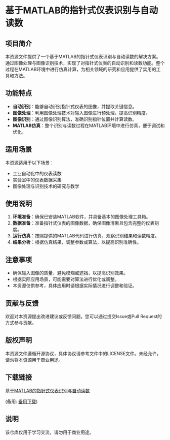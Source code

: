 # 基于MATLAB的指针式仪表识别与自动读数

## 项目简介

本资源文件提供了一个基于MATLAB的指针式仪表识别与自动读数的解决方案。通过图像处理与图像识别技术，实现了对指针式仪表的自动识别和读数功能。整个过程在MATLAB环境中进行仿真计算，为相关领域的研究和应用提供了实用的工具和方法。

## 功能特点

- **自动识别**：能够自动识别指针式仪表的图像，并提取关键信息。
- **图像处理**：利用图像处理技术对输入图像进行预处理，提高识别精度。
- **图像识别**：通过图像识别算法，准确识别指针位置并计算读数。
- **MATLAB仿真**：整个识别与读数过程在MATLAB环境中进行仿真，便于调试和优化。

## 适用场景

本资源适用于以下场景：

- 工业自动化中的仪表读数
- 实验室中的仪表数据采集
- 图像处理与识别技术的研究与教学

## 使用说明

1. **环境准备**：确保已安装MATLAB软件，并具备基本的图像处理工具箱。
2. **数据准备**：准备指针式仪表的图像数据，确保图像清晰且包含完整的仪表刻度。
3. **运行仿真**：按照提供的MATLAB代码进行仿真，观察识别结果和读数精度。
4. **结果分析**：根据仿真结果，调整参数或算法，以提高识别准确性。

## 注意事项

- 确保输入图像的质量，避免模糊或遮挡，以提高识别效果。
- 根据实际应用场景，可能需要对算法进行优化或调整。
- 本资源仅供参考，具体应用时请根据实际情况进行调整和验证。

## 贡献与反馈

欢迎对本资源提出改进建议或反馈问题。您可以通过提交Issue或Pull Request的方式参与贡献。

## 版权声明

本资源文件遵循开源协议，具体协议请参考文件中的LICENSE文件。未经允许，请勿将本资源用于商业用途。

## 下载链接
[基于MATLAB的指针式仪表识别与自动读数](https://pan.quark.cn/s/c55b3601a5de) 

(备用: [备用下载](https://pan.baidu.com/s/1o-dGFh5wbwWtM_WUwJTzoA?pwd=1234))

## 说明

该仓库仅用于学习交流，请勿用于商业用途。
